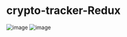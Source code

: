 ﻿# crypto-tracker-Redux
![image](https://github.com/user-attachments/assets/50af30be-75a6-41d7-9ba8-48e529d0ed8b)
![image](https://github.com/user-attachments/assets/2dc3e6c9-802a-42ff-9471-78cceeb711d7)
